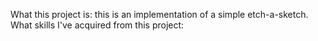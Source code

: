 What this project is: this is an implementation of a simple etch-a-sketch.
What skills I've acquired from this project: 
